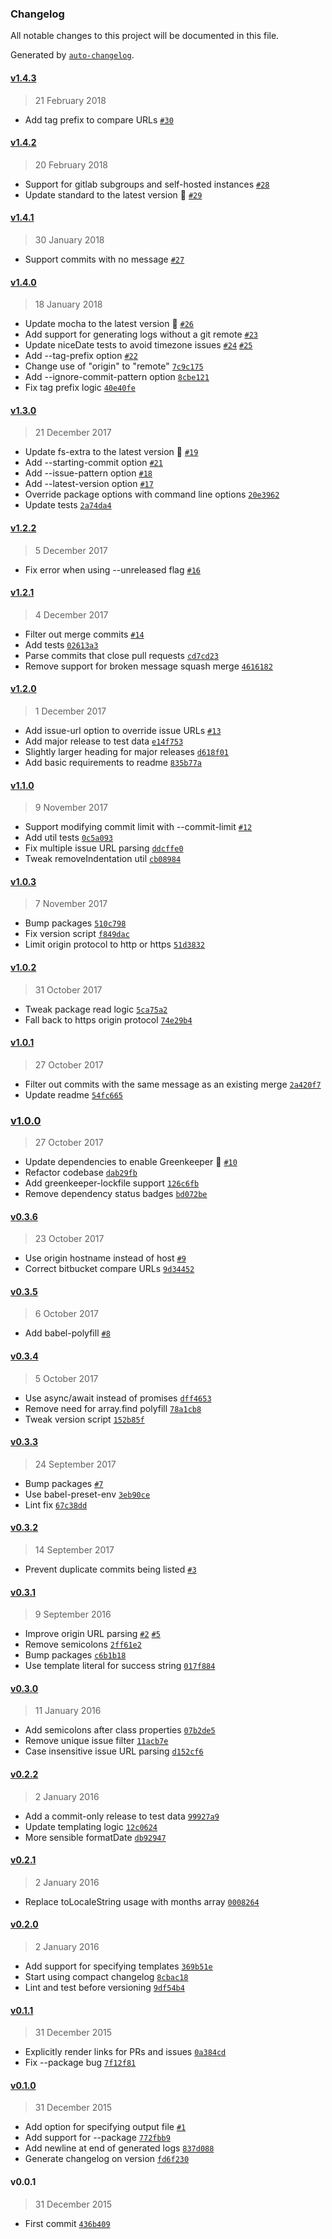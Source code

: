### Changelog
All notable changes to this project will be documented in this file.

Generated by [`auto-changelog`](https://github.com/CookPete/auto-changelog).

#### [v1.4.3](https://github.com/CookPete/auto-changelog/compare/v1.4.2...v1.4.3)
> 21 February 2018
- Add tag prefix to compare URLs [`#30`](https://github.com/CookPete/auto-changelog/issues/30)

#### [v1.4.2](https://github.com/CookPete/auto-changelog/compare/v1.4.1...v1.4.2)
> 20 February 2018
- Support for gitlab subgroups and self-hosted instances [`#28`](https://github.com/CookPete/auto-changelog/pull/28)
- Update standard to the latest version 🚀 [`#29`](https://github.com/CookPete/auto-changelog/pull/29)

#### [v1.4.1](https://github.com/CookPete/auto-changelog/compare/v1.4.0...v1.4.1)
> 30 January 2018
- Support commits with no message [`#27`](https://github.com/CookPete/auto-changelog/issues/27)

#### [v1.4.0](https://github.com/CookPete/auto-changelog/compare/v1.3.0...v1.4.0)
> 18 January 2018
- Update mocha to the latest version 🚀 [`#26`](https://github.com/CookPete/auto-changelog/pull/26)
- Add support for generating logs without a git remote [`#23`](https://github.com/CookPete/auto-changelog/issues/23)
- Update niceDate tests to avoid timezone issues [`#24`](https://github.com/CookPete/auto-changelog/issues/24) [`#25`](https://github.com/CookPete/auto-changelog/pull/25)
- Add --tag-prefix option [`#22`](https://github.com/CookPete/auto-changelog/issues/22)
- Change use of &quot;origin&quot; to &quot;remote&quot; [`7c9c175`](https://github.com/CookPete/auto-changelog/commit/7c9c1757257be10e3beae072941d119d195becd7)
- Add --ignore-commit-pattern option [`8cbe121`](https://github.com/CookPete/auto-changelog/commit/8cbe121e857b8d99361e65fa462d035610f741c9)
- Fix tag prefix logic [`40e40fe`](https://github.com/CookPete/auto-changelog/commit/40e40fe303f00f28f6118c933c9a93913d46c7ad)

#### [v1.3.0](https://github.com/CookPete/auto-changelog/compare/v1.2.2...v1.3.0)
> 21 December 2017
- Update fs-extra to the latest version 🚀 [`#19`](https://github.com/CookPete/auto-changelog/pull/19)
- Add --starting-commit option [`#21`](https://github.com/CookPete/auto-changelog/issues/21)
- Add --issue-pattern option [`#18`](https://github.com/CookPete/auto-changelog/issues/18)
- Add --latest-version option [`#17`](https://github.com/CookPete/auto-changelog/issues/17)
- Override package options with command line options [`20e3962`](https://github.com/CookPete/auto-changelog/commit/20e3962175c8168ec5494d1527b16e996e113777)
- Update tests [`2a74da4`](https://github.com/CookPete/auto-changelog/commit/2a74da474c3366f740cedb1c31a9c2539a1c9261)

#### [v1.2.2](https://github.com/CookPete/auto-changelog/compare/v1.2.1...v1.2.2)
> 5 December 2017
- Fix error when using --unreleased flag [`#16`](https://github.com/CookPete/auto-changelog/issues/16)

#### [v1.2.1](https://github.com/CookPete/auto-changelog/compare/v1.2.0...v1.2.1)
> 4 December 2017
- Filter out merge commits [`#14`](https://github.com/CookPete/auto-changelog/pull/14)
- Add tests [`02613a3`](https://github.com/CookPete/auto-changelog/commit/02613a36e1071fb64a9d1251e4dae6d683a5b845)
- Parse commits that close pull requests [`cd7cd23`](https://github.com/CookPete/auto-changelog/commit/cd7cd23a39f28016bb3bab4e57b19c23042185a2)
- Remove support for broken message squash merge [`4616182`](https://github.com/CookPete/auto-changelog/commit/46161820fea1d778163e8af585e3876022eb5eef)

#### [v1.2.0](https://github.com/CookPete/auto-changelog/compare/v1.1.0...v1.2.0)
> 1 December 2017
- Add issue-url option to override issue URLs [`#13`](https://github.com/CookPete/auto-changelog/issues/13)
- Add major release to test data [`e14f753`](https://github.com/CookPete/auto-changelog/commit/e14f753fc39fb94f3a3ffc3ab9a41015a9b97f2f)
- Slightly larger heading for major releases [`d618f01`](https://github.com/CookPete/auto-changelog/commit/d618f019abc59da903cbafaa49ac9731e815b95a)
- Add basic requirements to readme [`835b77a`](https://github.com/CookPete/auto-changelog/commit/835b77a453c937bda0afa5a1697f702980c77dae)

#### [v1.1.0](https://github.com/CookPete/auto-changelog/compare/v1.0.3...v1.1.0)
> 9 November 2017
- Support modifying commit limit with --commit-limit [`#12`](https://github.com/CookPete/auto-changelog/pull/12)
- Add util tests [`0c5a093`](https://github.com/CookPete/auto-changelog/commit/0c5a0936b9b84d2d417710ab82d282ebde598f97)
- Fix multiple issue URL parsing [`ddcffe0`](https://github.com/CookPete/auto-changelog/commit/ddcffe08fa2133547f37e9e896982531591cd852)
- Tweak removeIndentation util [`cb08984`](https://github.com/CookPete/auto-changelog/commit/cb08984453989ab0307020475525e114100d968f)

#### [v1.0.3](https://github.com/CookPete/auto-changelog/compare/v1.0.2...v1.0.3)
> 7 November 2017
- Bump packages [`510c798`](https://github.com/CookPete/auto-changelog/commit/510c798fe6bb688234bb8b4eb3885055a47ee2bb)
- Fix version script [`f849dac`](https://github.com/CookPete/auto-changelog/commit/f849dac557b2c24512c553d9fccb93e1455a8c2e)
- Limit origin protocol to http or https [`51d3832`](https://github.com/CookPete/auto-changelog/commit/51d3832f02209b56499f209f822b442e601ef1a5)

#### [v1.0.2](https://github.com/CookPete/auto-changelog/compare/v1.0.1...v1.0.2)
> 31 October 2017
- Tweak package read logic [`5ca75a2`](https://github.com/CookPete/auto-changelog/commit/5ca75a2a051a496fe7899185d486dc6447a44d7a)
- Fall back to https origin protocol [`74e29b4`](https://github.com/CookPete/auto-changelog/commit/74e29b4c40a8522a8aa33b6b66e845859dbcde1d)

#### [v1.0.1](https://github.com/CookPete/auto-changelog/compare/v1.0.0...v1.0.1)
> 27 October 2017
- Filter out commits with the same message as an existing merge [`2a420f7`](https://github.com/CookPete/auto-changelog/commit/2a420f793ac3b761291cfd5499676a80953cbee7)
- Update readme [`54fc665`](https://github.com/CookPete/auto-changelog/commit/54fc6659e9283b6d6afc95486893aa56df13111c)

### [v1.0.0](https://github.com/CookPete/auto-changelog/compare/v0.3.6...v1.0.0)
> 27 October 2017
- Update dependencies to enable Greenkeeper 🌴 [`#10`](https://github.com/CookPete/auto-changelog/pull/10)
- Refactor codebase [`dab29fb`](https://github.com/CookPete/auto-changelog/commit/dab29fb3a030ffe2799075ef46c70c734d8d2b89)
- Add greenkeeper-lockfile support [`126c6fb`](https://github.com/CookPete/auto-changelog/commit/126c6fbd054c16624ab39cbb51a2eab99bc832c6)
- Remove dependency status badges [`bd072be`](https://github.com/CookPete/auto-changelog/commit/bd072bef982f4fe0d309c4f24a028b9e8db1513d)

#### [v0.3.6](https://github.com/CookPete/auto-changelog/compare/v0.3.5...v0.3.6)
> 23 October 2017
- Use origin hostname instead of host [`#9`](https://github.com/CookPete/auto-changelog/issues/9)
- Correct bitbucket compare URLs [`9d34452`](https://github.com/CookPete/auto-changelog/commit/9d344527171c158e1d56fdfde5cce870c5ba84bf)

#### [v0.3.5](https://github.com/CookPete/auto-changelog/compare/v0.3.4...v0.3.5)
> 6 October 2017
- Add babel-polyfill [`#8`](https://github.com/CookPete/auto-changelog/issues/8)

#### [v0.3.4](https://github.com/CookPete/auto-changelog/compare/v0.3.3...v0.3.4)
> 5 October 2017
- Use async/await instead of promises [`dff4653`](https://github.com/CookPete/auto-changelog/commit/dff465371252ce6ab4cd05e49d4c41fd8d3bb37a)
- Remove need for array.find polyfill [`78a1cb8`](https://github.com/CookPete/auto-changelog/commit/78a1cb8ac9327ecb0efadffed037f90191bdce5a)
- Tweak version script [`152b85f`](https://github.com/CookPete/auto-changelog/commit/152b85f967d74a0f81cccac8ce6f5d5831f4d91b)

#### [v0.3.3](https://github.com/CookPete/auto-changelog/compare/v0.3.2...v0.3.3)
> 24 September 2017
- Bump packages [`#7`](https://github.com/CookPete/auto-changelog/issues/7)
- Use babel-preset-env [`3eb90ce`](https://github.com/CookPete/auto-changelog/commit/3eb90ce74791fa803e3013aab12d0ff3cecc403b)
- Lint fix [`67c38dd`](https://github.com/CookPete/auto-changelog/commit/67c38ddf70b7420de0a9bae061efe858e879e0b7)

#### [v0.3.2](https://github.com/CookPete/auto-changelog/compare/v0.3.1...v0.3.2)
> 14 September 2017
- Prevent duplicate commits being listed [`#3`](https://github.com/CookPete/auto-changelog/issues/3)

#### [v0.3.1](https://github.com/CookPete/auto-changelog/compare/v0.3.0...v0.3.1)
> 9 September 2016
- Improve origin URL parsing [`#2`](https://github.com/CookPete/auto-changelog/issues/2) [`#5`](https://github.com/CookPete/auto-changelog/issues/5)
- Remove semicolons [`2ff61e2`](https://github.com/CookPete/auto-changelog/commit/2ff61e2f6b415bd24cfdf1788a3a4239138e6aa2)
- Bump packages [`c6b1b18`](https://github.com/CookPete/auto-changelog/commit/c6b1b18fdef492a382732b173487c1cf3d42915c)
- Use template literal for success string [`017f884`](https://github.com/CookPete/auto-changelog/commit/017f884bea2bdca22f8b07ac36e0968efdaf18c0)

#### [v0.3.0](https://github.com/CookPete/auto-changelog/compare/v0.2.2...v0.3.0)
> 11 January 2016
- Add semicolons after class properties [`07b2de5`](https://github.com/CookPete/auto-changelog/commit/07b2de5131f4354565b2ba94a5fc181a1448b5c2)
- Remove unique issue filter [`11acb7e`](https://github.com/CookPete/auto-changelog/commit/11acb7e4a9f2782a95e0932917828646103bd85a)
- Case insensitive issue URL parsing [`d152cf6`](https://github.com/CookPete/auto-changelog/commit/d152cf6fed739f956d9abae0bd67fee907577d8c)

#### [v0.2.2](https://github.com/CookPete/auto-changelog/compare/v0.2.1...v0.2.2)
> 2 January 2016
- Add a commit-only release to test data [`99927a9`](https://github.com/CookPete/auto-changelog/commit/99927a9b2126e656f70964f303a477aa4a5f811b)
- Update templating logic [`12c0624`](https://github.com/CookPete/auto-changelog/commit/12c0624e7e419a70bd5f3b403d7e0bd8f23ec617)
- More sensible formatDate [`db92947`](https://github.com/CookPete/auto-changelog/commit/db92947e6129cc20cd7777b7ed90b2bd547918c0)

#### [v0.2.1](https://github.com/CookPete/auto-changelog/compare/v0.2.0...v0.2.1)
> 2 January 2016
- Replace toLocaleString usage with months array [`0008264`](https://github.com/CookPete/auto-changelog/commit/0008264bcabddf8d2b6b19fde7aa41b0de7a5b77)

#### [v0.2.0](https://github.com/CookPete/auto-changelog/compare/v0.1.1...v0.2.0)
> 2 January 2016
- Add support for specifying templates [`369b51e`](https://github.com/CookPete/auto-changelog/commit/369b51e9ff05bccba19cd09d9d519bca579bf972)
- Start using compact changelog [`8cbac18`](https://github.com/CookPete/auto-changelog/commit/8cbac1857fb9c61a9227d01ba48bbd7a74b39697)
- Lint and test before versioning [`9df54b4`](https://github.com/CookPete/auto-changelog/commit/9df54b4bf898a7efdee3f702af71307f28dc7cec)

#### [v0.1.1](https://github.com/CookPete/auto-changelog/compare/v0.1.0...v0.1.1)
> 31 December 2015
- Explicitly render links for PRs and issues [`0a384cd`](https://github.com/CookPete/auto-changelog/commit/0a384cdeb3e9c3641fc3f655b0d9aeff58f8ebd3)
- Fix --package bug [`7f12f81`](https://github.com/CookPete/auto-changelog/commit/7f12f81f06441af4c74508ccc673e7052dec8d18)

#### [v0.1.0](https://github.com/CookPete/auto-changelog/compare/v0.0.1...v0.1.0)
> 31 December 2015
- Add option for specifying output file [`#1`](https://github.com/CookPete/auto-changelog/issues/1)
- Add support for --package [`772fbb9`](https://github.com/CookPete/auto-changelog/commit/772fbb988f41d893bccd88417a2b5992543bc936)
- Add newline at end of generated logs [`837d088`](https://github.com/CookPete/auto-changelog/commit/837d0883f71dea332a46d1ae49749e1bfdc5b8b1)
- Generate changelog on version [`fd6f230`](https://github.com/CookPete/auto-changelog/commit/fd6f2300433d7cb5f9434b2fe64e1f2d9823fc93)

#### v0.0.1
> 31 December 2015
- First commit [`436b409`](https://github.com/CookPete/auto-changelog/commit/436b409bb6b3f853d14e2eda6ca1d87f78d00a14)

